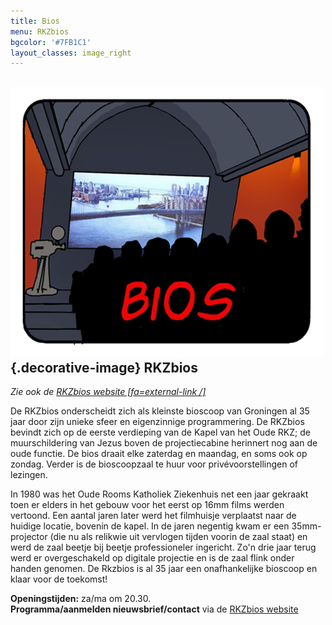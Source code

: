 ```yaml
---
title: Bios
menu: RKZbios
bgcolor: '#7FB1C1'
layout_classes: image_right
---
```


![](icon_bios.png){.decorative-image}
RKZbios
-------

*Zie ook de [RKZbios website [fa=external-link /]](http://rkzbios.nl?target=_blank)*

De RKZbios onderscheidt zich als kleinste bioscoop van Groningen al 35 jaar door zijn unieke sfeer en eigenzinnige programmering. De RKZbios bevindt zich op de eerste verdieping van de Kapel van het Oude RKZ; de muurschildering van Jezus boven de projectiecabine herinnert nog aan de oude functie. De bios draait elke zaterdag en maandag, en soms ook op zondag. Verder is de bioscoopzaal te huur voor privévoorstellingen of lezingen.

In 1980 was het Oude Rooms Katholiek Ziekenhuis net een jaar gekraakt toen er elders in het gebouw voor het eerst op 16mm films werden vertoond. Een aantal jaren later werd het filmhuisje verplaatst naar de huidige locatie, bovenin de kapel. In de jaren negentig kwam er een 35mm-projector (die nu als relikwie uit vervlogen tijden voorin de zaal staat) en werd de zaal beetje bij beetje professioneler ingericht. Zo'n drie jaar terug werd er overgeschakeld op digitale projectie en is de zaal flink onder handen genomen. De Rkzbios is al 35 jaar een onafhankelijke bioscoop en klaar voor de toekomst!

**Openingstijden:** za/ma om 20.30.<br/>
**Programma/aanmelden nieuwsbrief/contact** via de [RKZbios website](http://rkzbios.nl)


